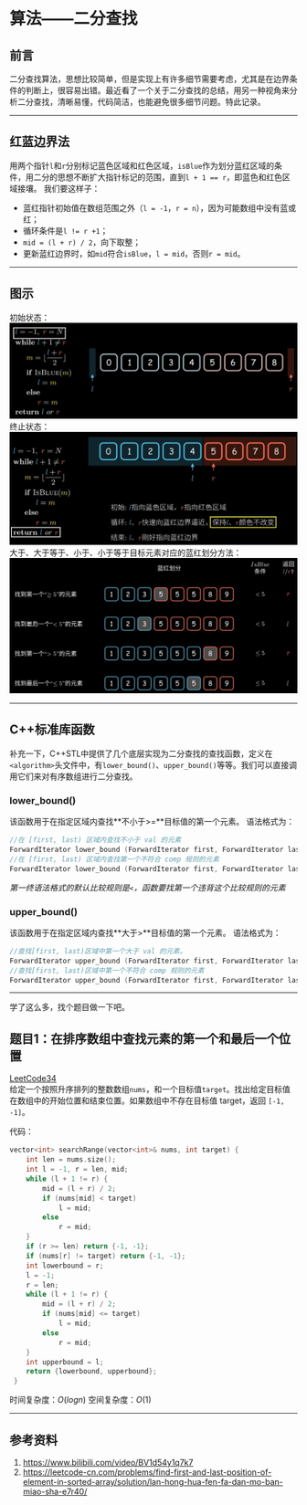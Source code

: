 # 算法——二分查找


## 前言
二分查找算法，思想比较简单，但是实现上有许多细节需要考虑，尤其是在边界条件的判断上，很容易出错。最近看了一个关于二分查找的总结，用另一种视角来分析二分查找，清晰易懂，代码简洁，也能避免很多细节问题。特此记录。

-----

## 红蓝边界法
用两个指针`l`和`r`分别标记蓝色区域和红色区域，`isBlue`作为划分蓝红区域的条件，用二分的思想不断扩大指针标记的范围，直到`l + 1 == r`，即蓝色和红色区域接壤。
我们要这样子：
- 蓝红指针初始值在数组范围之外（`l = -1`，`r = n`），因为可能数组中没有蓝或红；
- 循环条件是`l != r +1`；
- `mid = (l + r) / 2`，向下取整；
- 更新蓝红边界时，如`mid`符合`isBlue`，`l = mid`，否则`r = mid`。

-----

## 图示
初始状态：
![](/post_images/posts/Coding/算法——二分查找/二分查找初始状态.jpg "二分查找初始状态")
终止状态：
![](/post_images/posts/Coding/算法——二分查找/二分查找终止状态.jpg "二分查找终止状态")
大于、大于等于、小于、小于等于目标元素对应的蓝红划分方法：
![](/post_images/posts/Coding/算法——二分查找/各种情况划分红蓝方法.jpg "各种情况划分红蓝方法")

------

## C++标准库函数
补充一下，C++STL中提供了几个底层实现为二分查找的查找函数，定义在`<algorithm>`头文件中，有`lower_bound()`、`upper_bound()`等等。我们可以直接调用它们来对有序数组进行二分查找。

### lower_bound()
该函数用于在指定区域内查找**不小于>=**目标值的第一个元素。
语法格式为：
```C++
//在 [first, last) 区域内查找不小于 val 的元素
ForwardIterator lower_bound (ForwardIterator first, ForwardIterator last, const T& val);
//在 [first, last) 区域内查找第一个不符合 comp 规则的元素
ForwardIterator lower_bound (ForwardIterator first, ForwardIterator last, const T& val, Compare comp);
```
*第一终语法格式的默认比较规则是`<`，函数要找第一个违背这个比较规则的元素*

### upper_bound()
该函数用于在指定区域内查找**大于>**目标值的第一个元素。
语法格式为：
```C++
//查找[first, last)区域中第一个大于 val 的元素。
ForwardIterator upper_bound (ForwardIterator first, ForwardIterator last, const T& val);
//查找[first, last)区域中第一个不符合 comp 规则的元素
ForwardIterator upper_bound (ForwardIterator first, ForwardIterator last, const T& val, Compare comp);
```

-----

学了这么多，找个题目做一下吧。

## 题目1：在排序数组中查找元素的第一个和最后一个位置
[LeetCode34](https://leetcode-cn.com/problems/find-first-and-last-position-of-element-in-sorted-array/)<br>给定一个按照升序排列的整数数组`nums`，和一个目标值`target`。找出给定目标值在数组中的开始位置和结束位置。如果数组中不存在目标值 target，返回 `[-1, -1]`。

代码：
```C++
vector<int> searchRange(vector<int>& nums, int target) {
	int len = nums.size();
	int l = -1, r = len, mid;
	while (l + 1 != r) {
		mid = (l + r) / 2;
		if (nums[mid] < target)
			l = mid;
		else
			r = mid;
	}
	if (r >= len) return {-1, -1};
	if (nums[r] != target) return {-1, -1};
	int lowerbound = r;
	l = -1;
	r = len;
	while (l + 1 != r) {
		mid = (l + r) / 2;
		if (nums[mid] <= target)
			l = mid;
		else
			r = mid;
	}
	int upperbound = l;
	return {lowerbound, upperbound};
 }
```
时间复杂度：$O\left(logn\right)$
空间复杂度：$O\left(1\right)$

-----

## 参考资料
1. https://www.bilibili.com/video/BV1d54y1q7k7
2. https://leetcode-cn.com/problems/find-first-and-last-position-of-element-in-sorted-array/solution/lan-hong-hua-fen-fa-dan-mo-ban-miao-sha-e7r40/
